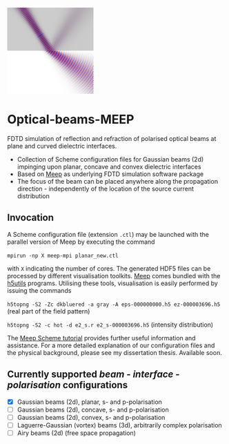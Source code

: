 ![planar](Gauss_2d/img/planar_cropped_rotated_resized.png) 
# Optical-beams-MEEP
FDTD simulation of reflection and refraction of polarised optical beams at plane and curved dielectric interfaces.
*   Collection of Scheme configuration files for Gaussian beams (2d) impinging upon planar, concave and convex
    dielectric interfaces
*   Based on [Meep](https://github.com/stevengj/meep) as underlying FDTD simulation software package
*   The focus of the beam can be placed anywhere along the propagation direction - independently of the location of the 
    source current distribution

## Invocation
A Scheme configuration file (extension ``.ctl``) may be launched with the parallel version of Meep by executing the command 

``mpirun -np X meep-mpi planar_new.ctl``

 with ``X`` indicating the number of cores.
The generated HDF5 files can be processed by different visualisation toolkits. [Meep](https://github.com/stevengj/meep) 
comes bundled with the [h5utils](https://github.com/stevengj/h5utils) programs. Utilising these tools, visualisation is easily performed by issuing the commands

``h5topng -S2 -Zc dkbluered -a gray -A eps-000000000.h5 ez-000003696.h5`` (real part of the field pattern)

``h5topng -S2 -c hot -d e2_s.r e2_s-000003696.h5`` (intensity distribution)

The [Meep Scheme tutorial](https://meep.readthedocs.io/en/latest/Scheme_Tutorials/Basics/) provides further useful 
information and assistance.
For a more detailed explanation of our configuration files and the physical background, please see my dissertation 
thesis. Available soon.

## Currently supported _beam - interface - polarisation_ configurations
-   [x] Gaussian beams (2d), planar, s- and p-polarisation
-   [ ] Gaussian beams (2d), concave, s- and p-polarisation
-   [ ] Gaussian beams (2d), convex, s- and p-polarisation
-   [ ] Laguerre-Gaussian (vortex) beams (3d), arbitrarily complex polarisation
-   [ ] Airy beams (2d) (free space propagation)
